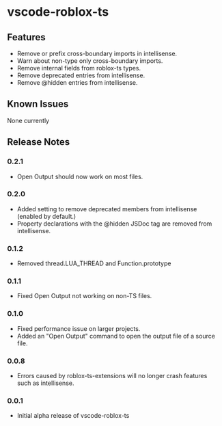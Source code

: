 # vscode-roblox-ts

## Features

- Remove or prefix cross-boundary imports in intellisense.
- Warn about non-type only cross-boundary imports.
- Remove internal fields from roblox-ts types.
- Remove deprecated entries from intellisense.
- Remove @hidden entries from intellisense.

## Known Issues

None currently

## Release Notes

### 0.2.1
- Open Output should now work on most files.

### 0.2.0
- Added setting to remove deprecated members from intellisense (enabled by default.)
- Property declarations with the @hidden JSDoc tag are removed from intellisense.

### 0.1.2
- Removed thread.LUA_THREAD and Function.prototype

### 0.1.1
- Fixed Open Output not working on non-TS files.

### 0.1.0
- Fixed performance issue on larger projects.
- Added an "Open Output" command to open the output file of a source file.

### 0.0.8

- Errors caused by roblox-ts-extensions will no longer crash features such as intellisense.

### 0.0.1

- Initial alpha release of vscode-roblox-ts
